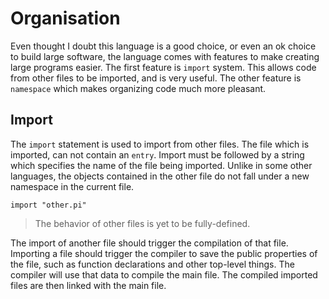 # Organisation

Even thought I doubt this language is a good choice, or even an ok choice to build large software, the language comes with features to make creating large programs easier. The first feature is `import` system. This allows code from other files to be imported, and is very useful. The other feature  is `namespace` which makes organizing code much more pleasant.

## Import

The `import` statement is used to import from other files. The file which is imported, can not contain an `entry`. Import must be followed by a string which specifies the name of the file being imported. Unlike in some other languages, the objects contained in the other file do not fall under a new namespace in the current file.

```
import "other.pi"
```

> The behavior of other files is yet to be fully-defined.

The import of another file should trigger the compilation of that file. Importing a file should trigger the compiler to save  the public properties of the file, such as function declarations and other top-level things. The compiler will use that data to compile the main file. The compiled imported files are then linked with the main file. 